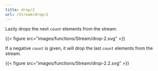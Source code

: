 ```yaml
---
title: drop/2
url: /Stream/drop/2
---
```


Lazily drops the next `count` elements from the stream.

{{< figure src="images/functions/Stream/drop-2.svg" >}}

If a negative `count` is given, it will drop the last `count` elements from the stream.

{{< figure src="images/functions/Stream/drop-2.2.svg" >}}

